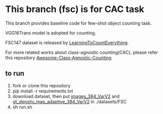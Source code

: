 # This branch (fsc) is for CAC task
This branch provides baseline code for few-shot object counting task.

 VGG16Trans model is adopted for counting. 
 
 FSC147 dataset is released by [LearningToCountEverything](https://arxiv.org/pdf/2104.08391.pdf).

For more related works about class-agnostic counting(CAC), please refer this repository [Awesome-Class-Agnostic-Counting](https://github.com/RaccoonDML/Awesome-Class-Agnostic-Counting)

## to run
1. fork or clone this repository
2. pip install -r requirements.txt
3. download dataset, then put [images_384_VarV2](https://drive.google.com/file/d/1ymDYrGs9DSRicfZbSCDiOu0ikGDh5k6S/view?usp=sharing) and  [gt_density_map_adaptive_384_VarV2](https://archive.org/details/FSC147-GT) in ./datasets/FSC
4. sh run.sh